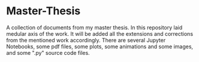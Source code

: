 # Master-Thesis
A collection of documents from my master thesis.
In this repository laid medular axis of the work. It will be added all the extensions and corrections from the mentioned work accordingly.
There are several Jupyter Notebooks, some pdf files, some plots, some animations and some images, and some ".py" source code files.
